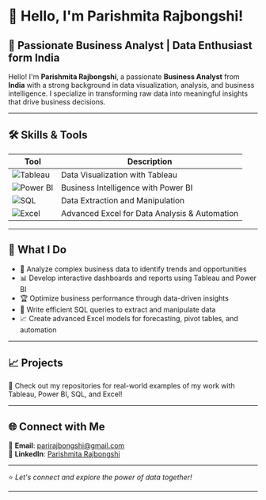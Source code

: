 # 👋 Hello, I'm Parishmita Rajbongshi!  

## 💼 Passionate Business Analyst | Data Enthusiast form India

Hello! I'm **Parishmita Rajbongshi**, a passionate **Business Analyst** from **India** with a strong background in data visualization, analysis, and business intelligence. I specialize in transforming raw data into meaningful insights that drive business decisions.  

---

## 🛠️ **Skills & Tools**  
| Tool | Description |  
|------|-------------|  
| ![Tableau](https://img.shields.io/badge/Tableau-E97627?logo=tableau&logoColor=white) | Data Visualization with Tableau |  
| ![Power BI](https://img.shields.io/badge/Power%20BI-F2C811?logo=power-bi&logoColor=black) | Business Intelligence with Power BI |  
| ![SQL](https://img.shields.io/badge/SQL-CC2927?logo=microsoft-sql-server&logoColor=white) | Data Extraction and Manipulation |  
| ![Excel](https://img.shields.io/badge/Excel-217346?logo=microsoft-excel&logoColor=white) | Advanced Excel for Data Analysis & Automation |  

---

## 🚀 **What I Do**  
- 🔎 Analyze complex business data to identify trends and opportunities  
- 📊 Develop interactive dashboards and reports using Tableau and Power BI  
- 🏆 Optimize business performance through data-driven insights  
- 🧠 Write efficient SQL queries to extract and manipulate data  
- 📈 Create advanced Excel models for forecasting, pivot tables, and automation  

---

## 📈 **Projects**  
🌟 Check out my repositories for real-world examples of my work with Tableau, Power BI, SQL, and Excel!  

---

## 🌐 **Connect with Me**  
📧 **Email**: [parirajbongshi@gmail.com](mailto:parirajbongshi@gmail.com)  
💼 **LinkedIn**: [Parishmita Rajbongshi](https://www.linkedin.com/in/parishmita-rajbongshi)  

---

⭐️ *Let's connect and explore the power of data together!*  

---


